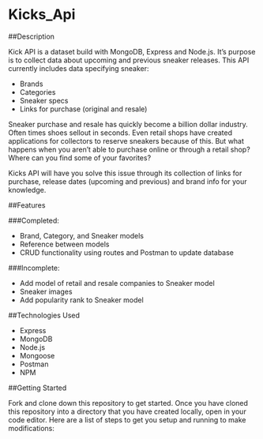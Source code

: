 # Kicks_Api

##Description 

Kick API is a dataset build with MongoDB, Express and Node.js. It’s purpose is to collect data about upcoming and previous sneaker releases. This API currently includes data specifying sneaker:

- Brands
- Categories 
- Sneaker specs
- Links for purchase (original and resale)


Sneaker purchase and resale has quickly become a billion dollar industry. Often times shoes sellout in seconds. Even retail shops have created applications for collectors to reserve sneakers because of this. But what happens when you aren’t able to purchase online or through a retail shop? Where can you find some of your favorites?

Kicks API will have you solve this issue through its collection of links for purchase, release dates (upcoming and previous) and brand info for your knowledge.



##Features

###Completed:

- Brand, Category, and Sneaker models
- Reference between models
- CRUD functionality using routes and Postman to update database 


###Incomplete:

- Add model of retail and resale companies to Sneaker model
- Sneaker images
- Add popularity rank to Sneaker model


##Technologies Used

- Express 
- MongoDB 
- Node.js
- Mongoose 
- Postman 
- NPM

##Getting Started

Fork and clone down this repository to get started. Once you have cloned this repository into a directory that you have created locally, open in your code editor. Here are a list of steps to get you setup and running to make modifications:

